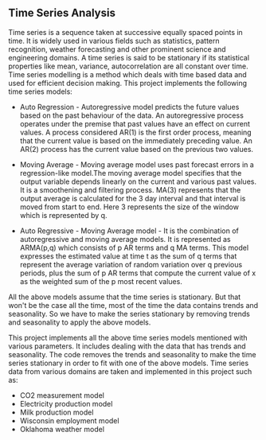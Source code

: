 ## Time Series Analysis

Time series is a sequence taken at successive equally spaced points in time. It is widely used in various fields such as statistics, pattern recognition, weather forecasting and other prominent science and engineering domains. A time series is said to be stationary if its statistical properties like mean, variance, autocorrelation are all constant over time. Time series modelling is a method which deals with time based data and used for efficient decision making. This project implements the following time series models:

 * Auto Regression - Autoregressive model predicts the future values based on the past behaviour of the data. An autoregressive process    operates under the premise that past values have an effect on current values. A process considered AR(1) is the first                    order process, meaning that the current value is based on the immediately preceding value. An AR(2) process has the                        current value based on the previous two values.
 
  * Moving Average - Moving average model uses past forecast errors in a regression-like model.The moving average model specifies that the output variable depends linearly on the current and various past values. It is a smoothening and filtering process. MA(3) represents that 
the output average is calculated for the 3 day interval and that interval is moved from start to end. Here 3 represents the size of the window which is represented by q.

 * Auto Regressive - Moving Average model - It is the combination of autoregressive and moving average models. It is represented as ARMA(p,q) which consists of p AR terms and q MA terms. This model expresses the estimated value at time t as the sum of q terms that represent the average variation of random variation over q previous periods, plus the sum of p AR terms that compute the current value of x as the weighted sum of the p most recent values.
 
 All the above models assume that the time series is stationary. But that won't be the case all the time, most of the time the data contains trends and seasonality. So we have to make the series stationary by removing trends and seasonality to apply the above models. 

This project implements all the above time series models mentioned with various parameters. It includes dealing with the data that has trends and seasonality. The code removes the trends and seasonality to make the time series stationary in order to fit with one of the above models. Time series data from various domains are taken and implemented in this project such as:

 * CO2 measurement model
 * Electricity production model
 * Milk production model
 * Wisconsin employment model
 * Oklahoma weather model
